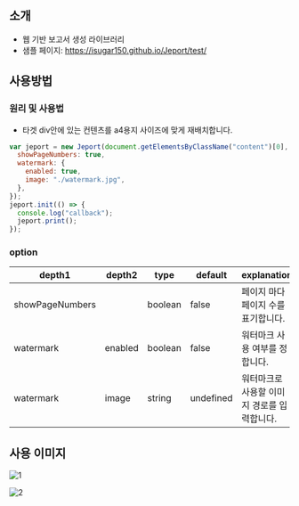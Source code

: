 ## 소개

- 웹 기반 보고서 생성 라이브러리
- 샘플 페이지: https://isugar150.github.io/Jeport/test/

## 사용방법

### 원리 및 사용법

- 타겟 div안에 있는 컨텐츠를 a4용지 사이즈에 맞게 재배치합니다.

```javascript
var jeport = new Jeport(document.getElementsByClassName("content")[0], {
  showPageNumbers: true,
  watermark: {
    enabled: true,
    image: "./watermark.jpg",
  },
});
jeport.init(() => {
  console.log("callback");
  jeport.print();
});
```

### option

| depth1          | depth2  | type    | default   | explanation                                 |
| --------------- | ------- | ------- | --------- | ------------------------------------------- |
| showPageNumbers |         | boolean | false     | 페이지 마다 페이지 수를 표기합니다.         |
| watermark       | enabled | boolean | false     | 워터마크 사용 여부를 정합니다.              |
| watermark       | image   | string  | undefined | 워터마크로 사용할 이미지 경로를 입력합니다. |

## 사용 이미지

![1](https://github.com/user-attachments/assets/9d5567cf-280d-46ea-aad5-26d5e4e58ebd)

![2](https://github.com/user-attachments/assets/439d784b-4278-4c27-aeae-d8c7c421dffd)
